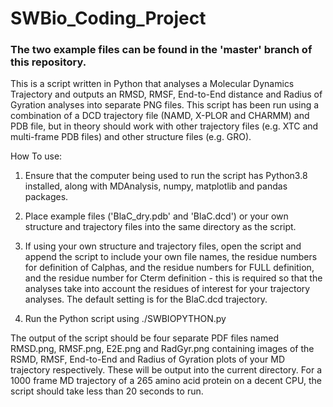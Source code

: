# SWBio_Coding_Project
### The two example files can be found in the 'master' branch of this repository.
This is a script written in Python that analyses a Molecular Dynamics Trajectory and outputs an RMSD, RMSF, End-to-End distance and Radius of Gyration analyses into separate PNG files. This script has been run using a combination of a DCD trajectory file (NAMD, X-PLOR and CHARMM) and PDB file, but in theory should work with other trajectory files (e.g. XTC and multi-frame PDB files) and other structure files (e.g. GRO).

How To use:

1. Ensure that the computer being used to run the script has Python3.8 installed, along with MDAnalysis, numpy, matplotlib and pandas packages.

2. Place example files ('BlaC_dry.pdb' and 'BlaC.dcd') or your own structure and trajectory files into the same directory as the script.

3. If using your own structure and trajectory files, open the script and append the script to include your own file names, the residue numbers for definition of Calphas, and the residue numbers for FULL definition, and the residue number for Cterm definition - this is required so that the analyses take into account the residues of interest for your trajectory analyses. The default setting is for the BlaC.dcd trajectory.

4. Run the Python script using ./SWBIOPYTHON.py

The output of the script should be four separate PDF files named RMSD.png, RMSF.png, E2E.png and RadGyr.png containing images of the RSMD, RMSF, End-to-End and Radius of Gyration plots of your MD trajectory respectively. These will be output into the current directory. For a 1000 frame MD trajectory of a 265 amino acid protein on a decent CPU, the script should take less than 20 seconds to run.
